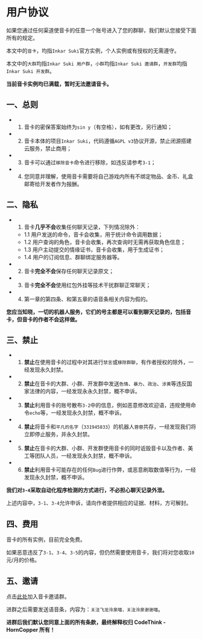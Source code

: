 # 用户协议

如果您通过任何渠道使音卡的任意一个账号进入了您的群聊，我们默认您接受下面所有的规定。

本文中的`音卡`，均指`Inkar Suki`官方实例，个人实例或有授权的无需遵守。

本文中的`大群`均指`Inkar Suki 用户群`，`小群`均指`Inkar Suki 邀请群`，`开发群`均指`Inkar Suki 开发群`。

**当前音卡实例均已满载，暂时无法邀请音卡。**

## 一、总则

- 1. 音卡的密保答案始终为`sin y`（有空格），如有更改，另行通知；
- 2. 音卡本体的项目`Inkar Suki`，代码遵循`AGPL v3`协议开源，禁止闭源搭建云服务，禁止商用；
- 3. 音卡可以通过`移除音卡`命令进行移除，如违反请参考`3-1`；
- 4. 您同意并理解，使用音卡需要将自己游戏内所有不绑定物品、金币、礼盒邮寄给开发者作为报酬。

## 二、隐私

- 1. 音卡**几乎不会**收集任何聊天记录，下列情况除外：
    - 1.1 用户发送的命令，音卡会收集，用于统计命令调用数据；
    - 1.2 用户查询的角色，音卡会收集，再次查询时无需再获取角色信息；
    - 1.3 用户主动提交的情缘证书，音卡会收集，用于生成证书；
    - 1.4 用户的订阅信息、群聊绑定服务器等。
- 2. 音卡**完全不会**保存任何聊天记录原文；
- 3. 音卡**完全不会**使用红包外挂等技术干扰群聊正常聊天；
- 4. 第一章的第四条、和第五章的语音条相关内容为假的。

**您应当知晓，一切的机器人服务，它们的号主都是可以看到聊天记录的，包括音卡，但音卡的作者不会这样做。**

## 三、禁止

- 1. **禁止**在使用音卡的过程中对其进行`禁言`或`移除群聊`，有作者授权的除外，一经发现永久封禁。
- 2. **禁止**在音卡的大群、小群、开发群中发送`色情`、`暴力`、`政治`、`涉黄`等违反国家法律的内容，一经发现永永久封禁，概不申诉。
- 3. **禁止**利用音卡的账号散布`3-2`中的信息，例如恶意修改欢迎语，违规使用命令`echo`等，一经发现永久封禁，概不申诉。
- 4. **禁止**将音卡和`平凡的名字`（`331945833`）的机器人`蓉蓉`共存，一经发现我们将立即停止服务，并永久封禁。
- 5. **禁止**在音卡的大群、小群、开发群使用音卡的同时诋毁音卡以及作者、美工等团队人员，一经发现永久封禁，概不申诉。
- 6. **禁止**利用音卡可能存在的任何`Bug`进行作弊，或恶意刷取数值等行为，一经发现永久封禁，概不申诉。

**我们对`3-4`采取自动化程序检测的方式进行，不必担心聊天记录外泄。**

上述内容中，`3-1`、`3-4`允许申诉，请向作者提供相应的证据、材料，方可解封。

## 四、费用

音卡的所有实例，目前完全免费。

如果恶意违反了`3-1`、`3-4`、`3-5`的内容，但仍然需要使用音卡，我们将对您收取`10`元/月的价格。

## 五、邀请

点击[此处](https://qm.qq.com/q/jVZ3egsr0Q)加入音卡邀请群。

进群之后需要发送语音条，内容为：`关注飞龙泠泉喵，关注泠泉谢谢喵`。

**进群后我们默认您同意上面的所有条款，最终解释权归 CodeThink - HornCopper 所有！**